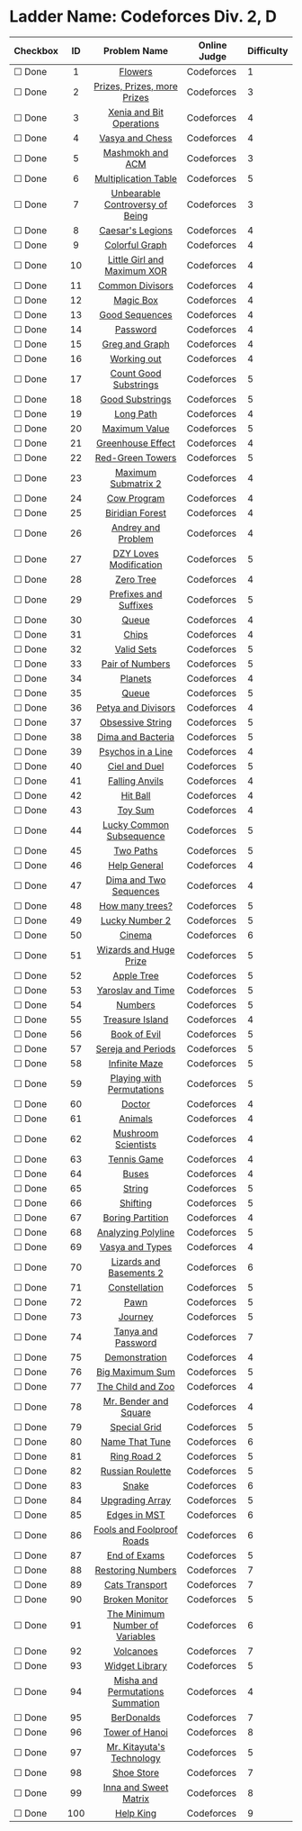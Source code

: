 # Ladder Name: Codeforces Div. 2, D

| Checkbox | ID  | Problem Name | Online Judge | Difficulty |
|---|:---:|:---:|---|---|
|&#9744; Done|1|[Flowers](http://codeforces.com/problemset/problem/474/D)|Codeforces|1|
|&#9744; Done|2|[Prizes, Prizes, more Prizes](http://codeforces.com/problemset/problem/208/D)|Codeforces|3|
|&#9744; Done|3|[Xenia and Bit Operations](http://codeforces.com/problemset/problem/339/D)|Codeforces|4|
|&#9744; Done|4|[Vasya and Chess](http://codeforces.com/problemset/problem/493/D)|Codeforces|4|
|&#9744; Done|5|[Mashmokh and ACM](http://codeforces.com/problemset/problem/414/B)|Codeforces|3|
|&#9744; Done|6|[Multiplication Table](http://codeforces.com/problemset/problem/448/D)|Codeforces|5|
|&#9744; Done|7|[Unbearable Controversy of Being](http://codeforces.com/problemset/problem/489/D)|Codeforces|3|
|&#9744; Done|8|[Caesar's Legions](http://codeforces.com/problemset/problem/118/D)|Codeforces|4|
|&#9744; Done|9|[Colorful Graph](http://codeforces.com/problemset/problem/246/D)|Codeforces|4|
|&#9744; Done|10|[Little Girl and Maximum XOR](http://codeforces.com/problemset/problem/276/D)|Codeforces|4|
|&#9744; Done|11|[Common Divisors](http://codeforces.com/problemset/problem/182/D)|Codeforces|4|
|&#9744; Done|12|[Magic Box](http://codeforces.com/problemset/problem/231/D)|Codeforces|4|
|&#9744; Done|13|[Good Sequences](http://codeforces.com/problemset/problem/264/B)|Codeforces|4|
|&#9744; Done|14|[Password](http://codeforces.com/problemset/problem/126/B)|Codeforces|4|
|&#9744; Done|15|[Greg and Graph](http://codeforces.com/problemset/problem/295/B)|Codeforces|4|
|&#9744; Done|16|[Working out](http://codeforces.com/problemset/problem/429/B)|Codeforces|4|
|&#9744; Done|17|[Count Good Substrings](http://codeforces.com/problemset/problem/451/D)|Codeforces|5|
|&#9744; Done|18|[Good Substrings](http://codeforces.com/problemset/problem/271/D)|Codeforces|5|
|&#9744; Done|19|[Long Path](http://codeforces.com/problemset/problem/407/B)|Codeforces|4|
|&#9744; Done|20|[Maximum Value](http://codeforces.com/problemset/problem/484/B)|Codeforces|5|
|&#9744; Done|21|[Greenhouse Effect](http://codeforces.com/problemset/problem/269/B)|Codeforces|4|
|&#9744; Done|22|[Red-Green Towers](http://codeforces.com/problemset/problem/478/D)|Codeforces|5|
|&#9744; Done|23|[Maximum Submatrix 2](http://codeforces.com/problemset/problem/375/B)|Codeforces|4|
|&#9744; Done|24|[Cow Program](http://codeforces.com/problemset/problem/283/B)|Codeforces|4|
|&#9744; Done|25|[Biridian Forest](http://codeforces.com/problemset/problem/329/B)|Codeforces|4|
|&#9744; Done|26|[Andrey and Problem](http://codeforces.com/problemset/problem/442/B)|Codeforces|4|
|&#9744; Done|27|[DZY Loves Modification](http://codeforces.com/problemset/problem/446/B)|Codeforces|5|
|&#9744; Done|28|[Zero Tree](http://codeforces.com/problemset/problem/274/B)|Codeforces|4|
|&#9744; Done|29|[Prefixes and Suffixes](http://codeforces.com/problemset/problem/432/D)|Codeforces|5|
|&#9744; Done|30|[Queue](http://codeforces.com/problemset/problem/91/B)|Codeforces|4|
|&#9744; Done|31|[Chips](http://codeforces.com/problemset/problem/333/B)|Codeforces|4|
|&#9744; Done|32|[Valid Sets](http://codeforces.com/problemset/problem/486/D)|Codeforces|5|
|&#9744; Done|33|[Pair of Numbers](http://codeforces.com/problemset/problem/359/D)|Codeforces|5|
|&#9744; Done|34|[Planets](http://codeforces.com/problemset/problem/229/B)|Codeforces|4|
|&#9744; Done|35|[Queue](http://codeforces.com/problemset/problem/353/D)|Codeforces|5|
|&#9744; Done|36|[Petya and Divisors](http://codeforces.com/problemset/problem/111/B)|Codeforces|4|
|&#9744; Done|37|[Obsessive String](http://codeforces.com/problemset/problem/494/B)|Codeforces|5|
|&#9744; Done|38|[Dima and Bacteria](http://codeforces.com/problemset/problem/400/D)|Codeforces|5|
|&#9744; Done|39|[Psychos in a Line](http://codeforces.com/problemset/problem/319/B)|Codeforces|4|
|&#9744; Done|40|[Ciel and Duel](http://codeforces.com/problemset/problem/321/B)|Codeforces|5|
|&#9744; Done|41|[Falling Anvils](http://codeforces.com/problemset/problem/77/B)|Codeforces|4|
|&#9744; Done|42|[Hit Ball](http://codeforces.com/problemset/problem/203/D)|Codeforces|4|
|&#9744; Done|43|[Toy Sum](http://codeforces.com/problemset/problem/405/D)|Codeforces|4|
|&#9744; Done|44|[Lucky Common Subsequence](http://codeforces.com/problemset/problem/346/B)|Codeforces|5|
|&#9744; Done|45|[Two Paths](http://codeforces.com/problemset/problem/14/D)|Codeforces|5|
|&#9744; Done|46|[Help General](http://codeforces.com/problemset/problem/142/B)|Codeforces|4|
|&#9744; Done|47|[Dima and Two Sequences](http://codeforces.com/problemset/problem/272/D)|Codeforces|4|
|&#9744; Done|48|[How many trees?](http://codeforces.com/problemset/problem/9/D)|Codeforces|5|
|&#9744; Done|49|[Lucky Number 2](http://codeforces.com/problemset/problem/145/B)|Codeforces|5|
|&#9744; Done|50|[Cinema](http://codeforces.com/problemset/problem/234/D)|Codeforces|6|
|&#9744; Done|51|[Wizards and Huge Prize](http://codeforces.com/problemset/problem/167/B)|Codeforces|5|
|&#9744; Done|52|[Apple Tree](http://codeforces.com/problemset/problem/348/B)|Codeforces|5|
|&#9744; Done|53|[Yaroslav and Time](http://codeforces.com/problemset/problem/301/B)|Codeforces|5|
|&#9744; Done|54|[Numbers](http://codeforces.com/problemset/problem/213/B)|Codeforces|5|
|&#9744; Done|55|[Treasure Island](http://codeforces.com/problemset/problem/106/D)|Codeforces|4|
|&#9744; Done|56|[Book of Evil](http://codeforces.com/problemset/problem/337/D)|Codeforces|5|
|&#9744; Done|57|[Sereja and Periods](http://codeforces.com/problemset/problem/314/B)|Codeforces|5|
|&#9744; Done|58|[Infinite Maze](http://codeforces.com/problemset/problem/196/B)|Codeforces|5|
|&#9744; Done|59|[Playing with Permutations](http://codeforces.com/problemset/problem/251/B)|Codeforces|5|
|&#9744; Done|60|[Doctor](http://codeforces.com/problemset/problem/83/B)|Codeforces|4|
|&#9744; Done|61|[Animals](http://codeforces.com/problemset/problem/35/D)|Codeforces|4|
|&#9744; Done|62|[Mushroom Scientists](http://codeforces.com/problemset/problem/185/B)|Codeforces|4|
|&#9744; Done|63|[Tennis Game](http://codeforces.com/problemset/problem/496/D)|Codeforces|4|
|&#9744; Done|64|[Buses](http://codeforces.com/problemset/problem/101/B)|Codeforces|4|
|&#9744; Done|65|[String](http://codeforces.com/problemset/problem/128/B)|Codeforces|5|
|&#9744; Done|66|[Shifting](http://codeforces.com/problemset/problem/286/B)|Codeforces|5|
|&#9744; Done|67|[Boring Partition](http://codeforces.com/problemset/problem/238/B)|Codeforces|4|
|&#9744; Done|68|[Analyzing Polyline](http://codeforces.com/problemset/problem/195/D)|Codeforces|5|
|&#9744; Done|69|[Vasya and Types](http://codeforces.com/problemset/problem/87/B)|Codeforces|4|
|&#9744; Done|70|[Lizards and Basements 2](http://codeforces.com/problemset/problem/6/D)|Codeforces|6|
|&#9744; Done|71|[Constellation](http://codeforces.com/problemset/problem/32/D)|Codeforces|5|
|&#9744; Done|72|[Pawn](http://codeforces.com/problemset/problem/41/D)|Codeforces|5|
|&#9744; Done|73|[Journey](http://codeforces.com/problemset/problem/43/D)|Codeforces|5|
|&#9744; Done|74|[Tanya and Password](http://codeforces.com/problemset/problem/508/D)|Codeforces|7|
|&#9744; Done|75|[Demonstration](http://codeforces.com/problemset/problem/191/B)|Codeforces|4|
|&#9744; Done|76|[Big Maximum Sum](http://codeforces.com/problemset/problem/75/D)|Codeforces|5|
|&#9744; Done|77|[The Child and Zoo](http://codeforces.com/problemset/problem/437/D)|Codeforces|4|
|&#9744; Done|78|[Mr. Bender and Square](http://codeforces.com/problemset/problem/255/D)|Codeforces|4|
|&#9744; Done|79|[Special Grid](http://codeforces.com/problemset/problem/435/D)|Codeforces|5|
|&#9744; Done|80|[Name That Tune](http://codeforces.com/problemset/problem/498/B)|Codeforces|6|
|&#9744; Done|81|[Ring Road 2](http://codeforces.com/problemset/problem/27/D)|Codeforces|5|
|&#9744; Done|82|[Russian Roulette](http://codeforces.com/problemset/problem/103/C)|Codeforces|5|
|&#9744; Done|83|[Snake](http://codeforces.com/problemset/problem/225/D)|Codeforces|6|
|&#9744; Done|84|[Upgrading Array](http://codeforces.com/problemset/problem/402/D)|Codeforces|5|
|&#9744; Done|85|[Edges in MST](http://codeforces.com/problemset/problem/160/D)|Codeforces|6|
|&#9744; Done|86|[Fools and Foolproof Roads](http://codeforces.com/problemset/problem/362/D)|Codeforces|6|
|&#9744; Done|87|[End of Exams](http://codeforces.com/problemset/problem/93/B)|Codeforces|5|
|&#9744; Done|88|[Restoring Numbers](http://codeforces.com/problemset/problem/509/D)|Codeforces|7|
|&#9744; Done|89|[Cats Transport](http://codeforces.com/problemset/problem/311/B)|Codeforces|7|
|&#9744; Done|90|[Broken Monitor](http://codeforces.com/problemset/problem/370/D)|Codeforces|5|
|&#9744; Done|91|[The Minimum Number of Variables](http://codeforces.com/problemset/problem/279/D)|Codeforces|6|
|&#9744; Done|92|[Volcanoes](http://codeforces.com/problemset/problem/383/B)|Codeforces|7|
|&#9744; Done|93|[Widget Library](http://codeforces.com/problemset/problem/89/B)|Codeforces|5|
|&#9744; Done|94|[Misha and Permutations Summation](http://codeforces.com/problemset/problem/501/D)|Codeforces|4|
|&#9744; Done|95|[BerDonalds](http://codeforces.com/problemset/problem/266/D)|Codeforces|7|
|&#9744; Done|96|[Tower of Hanoi](http://codeforces.com/problemset/problem/392/B)|Codeforces|8|
|&#9744; Done|97|[Mr. Kitayuta's Technology](http://codeforces.com/problemset/problem/505/D)|Codeforces|5|
|&#9744; Done|98|[Shoe Store](http://codeforces.com/problemset/problem/166/D)|Codeforces|7|
|&#9744; Done|99|[Inna and Sweet Matrix](http://codeforces.com/problemset/problem/390/D)|Codeforces|8|
|&#9744; Done|100|[Help King](http://codeforces.com/problemset/problem/98/B)|Codeforces|9|
